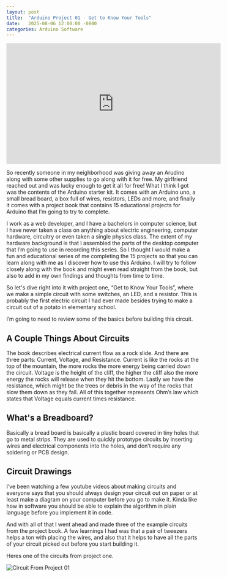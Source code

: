 ```yaml
---
layout: post
title:  "Arduino Project 01 - Get to Know Your Tools"
date:   2025-08-06 12:00:00 -0800
categories: Arduino Software
---
```


<iframe width="560" height="315" src="https://www.youtube.com/embed/Q3K5phz2fMM?si=9SEYik8flgtf_IYI" title="YouTube video player" frameborder="0" allow="accelerometer; autoplay; clipboard-write; encrypted-media; gyroscope; picture-in-picture; web-share" referrerpolicy="strict-origin-when-cross-origin" allowfullscreen></iframe>

So recently someone in my neighborhood was giving away an Arudino along with 
some other supplies to go along with it for free. My girlfriend reached out and 
was lucky enough to get it all for free! What I think I got was the contents of 
the Arduino starter kit. It comes with an Arduino uno, a small bread board, a 
box full of wires, resistors, LEDs and more, and finally it comes with a project 
book that contains 15 educational projects for Arduino that I’m going to try to 
complete. 

I work as a web developer, and I have a bachelors in computer science, but I 
have never taken a class on anything about electric engineering, computer 
hardware, circuitry or even taken a single physics class. The extent of my 
hardware background is that I assembled the parts of the desktop computer that 
I’m going to use in recording this series. So I thought I would make a fun and 
educational series of me completing the 15 projects so that you can learn 
along with me as I discover how to use this Arduino. I will try to follow 
closely along with the book and might even read straight from the book, but also 
to add in my own findings and thoughts from time to time.

So let's dive right into it with project one, “Get to Know Your Tools”, where we 
make a simple circuit with some switches, an LED, and a resistor. This is 
probably the first electric circuit I had ever made besides trying to make a 
circuit out of a potato in elementary school.

I’m going to need to review some of the basics before building this circuit.

## A Couple Things About Circuits
The book describes electrical current flow as a rock slide. And there are three 
parts: Current, Voltage, and Resistance. Current is like the rocks at the top of 
the mountain, the more rocks the more energy being carried down the circuit. 
Voltage is the height of the cliff, the higher the cliff also the more energy 
the rocks will release when they hit the bottom. Lastly we have the resistance, 
which might be the trees or debris in the way of the rocks that slow them down 
as they fall. All of this together represents Ohm’s law which states that 
Voltage equals current times resistance.

## What's a Breadboard?
Basically a bread board is basically a plastic board covered in tiny holes that 
go to metal strips. They are used to quickly prototype circuits by inserting 
wires and electrical components into the holes, and don’t require any soldering 
or PCB design.

## Circuit Drawings
I’ve been watching a few youtube videos about making circuits and everyone says 
that you should always design your circuit out on paper or at least make a 
diagram on your computer before you go to make it. Kinda like how in software 
you should be able to explain the algorithm in plain language before you 
implement it in code. 

And with all of that I went ahead and made three of the example circuits from 
the project book. A few learnings I had was that a pair of tweezers helps a ton 
with placing the wires, and also that it helps to have all the parts of your 
circuit picked out before you start building it.

Heres one of the circuits from project one.

![Circuit From Project 01](/images/arduino_project_01.webp)
